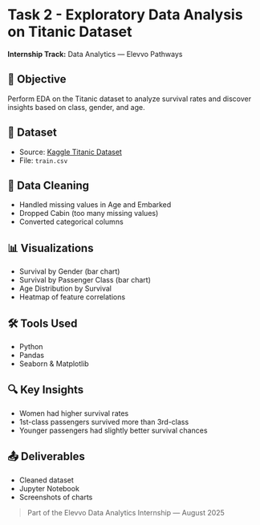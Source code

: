 
# Task 2 - Exploratory Data Analysis on Titanic Dataset
**Internship Track:** Data Analytics — Elevvo Pathways

## 🎯 Objective
Perform EDA on the Titanic dataset to analyze survival rates and discover insights based on class, gender, and age.

## 📂 Dataset
- Source: [Kaggle Titanic Dataset](https://www.kaggle.com/competitions/titanic/data)
- File: `train.csv`

## 🧹 Data Cleaning
- Handled missing values in Age and Embarked
- Dropped Cabin (too many missing values)
- Converted categorical columns

## 📊 Visualizations
- Survival by Gender (bar chart)
- Survival by Passenger Class (bar chart)
- Age Distribution by Survival
- Heatmap of feature correlations

## 🛠️ Tools Used
- Python
- Pandas
- Seaborn & Matplotlib

## 🔍 Key Insights
- Women had higher survival rates
- 1st-class passengers survived more than 3rd-class
- Younger passengers had slightly better survival chances

## 📤 Deliverables
- Cleaned dataset
- Jupyter Notebook
- Screenshots of charts

> Part of the Elevvo Data Analytics Internship — August 2025
